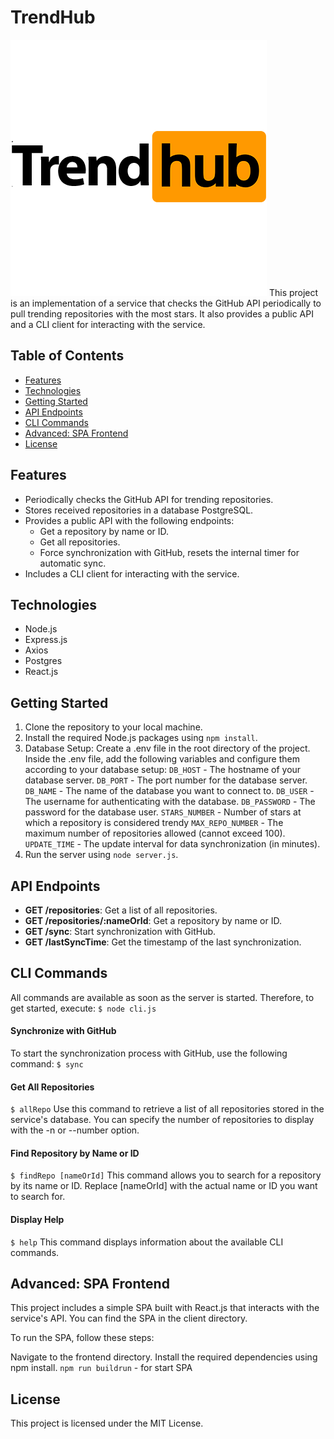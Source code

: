 # TrendHub
![logo](client/public/logo.png)
This project is an implementation of a service that checks the GitHub API periodically to pull trending repositories with the most stars. It also provides a public API and a CLI client for interacting with the service.

## Table of Contents

- [Features](#features)
- [Technologies](#technologies)
- [Getting Started](#getting-started)
- [API Endpoints](#api-endpoints)
- [CLI Commands](#cli-commands)
- [Advanced: SPA Frontend](#advanced-spa-frontend)
- [License](#license)

## Features

- Periodically checks the GitHub API for trending repositories.
- Stores received repositories in a database PostgreSQL.
- Provides a public API with the following endpoints:
  - Get a repository by name or ID.
  - Get all repositories.
  - Force synchronization with GitHub, resets the internal timer for automatic sync.
- Includes a CLI client for interacting with the service.

## Technologies

- Node.js
- Express.js
- Axios
- Postgres
- React.js

## Getting Started

1. Clone the repository to your local machine.
2. Install the required Node.js packages using `npm install`.
3. Database Setup:
    Create a .env file in the root directory of the project.
    Inside the .env file, add the following variables and configure them according to your database setup:
    `DB_HOST` - The hostname of your database server.
    `DB_PORT` - The port number for the database server.
    `DB_NAME` - The name of the database you want to connect to.
    `DB_USER` - The username for authenticating with the database.
    `DB_PASSWORD` - The password for the database user.
    `STARS_NUMBER`  - Number of stars at which a repository is considered trendy
    `MAX_REPO_NUMBER` - The maximum number of repositories allowed (cannot exceed 100).
    `UPDATE_TIME` - The update interval for data synchronization (in minutes).
4. Run the server using `node server.js`.

## API Endpoints

- **GET /repositories**: Get a list of all repositories.
- **GET /repositories/:nameOrId**: Get a repository by name or ID.
- **GET /sync**: Start synchronization with GitHub.
- **GET /lastSyncTime**: Get the timestamp of the last synchronization.

## CLI Commands
All commands are available as soon as the server is started. Therefore, to get started, execute: 
`$ node cli.js`

#### Synchronize with GitHub

To start the synchronization process with GitHub, use the following command:
`$ sync`

#### Get All Repositories

`$ allRepo`
Use this command to retrieve a list of all repositories stored in the service's database. You can specify the number of repositories to display with the -n or --number option.


#### Find Repository by Name or ID
`$ findRepo [nameOrId]`
This command allows you to search for a repository by its name or ID. Replace [nameOrId] with the actual name or ID you want to search for.

#### Display Help

`$ help`
This command displays information about the available CLI commands.


## Advanced: SPA Frontend
This project includes a simple SPA built with React.js
that interacts with the service's API. You can find the SPA in the client directory.

To run the SPA, follow these steps:

Navigate to the frontend directory.
Install the required dependencies using npm install.
`npm run buildrun` - for start SPA

## License
This project is licensed under the MIT License.

